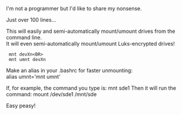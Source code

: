 I'm not a programmer but I'd like to share my nonsense.

Just over 100 lines...

This will easily and semi-automatically mount/umount drives from the command line.<BR>
It will even semi-automatically mount/umount Luks-encrypted drives!

     mnt devXn<BR>
     mnt umnt devXn

Make an alias in your .bashrc for faster unmounting:<BR>
alias umnt\='mnt umnt'

If, for example, the command you type is:
     mnt sde1
Then it will run the command:
     mount /dev/sde1 /mnt/sde

Easy peasy!

